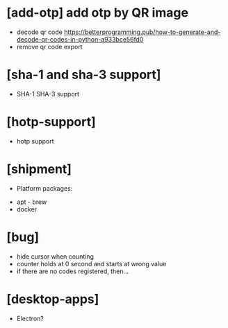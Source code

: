 # [add-otp] add otp by QR image
* decode qr code
  https://betterprogramming.pub/how-to-generate-and-decode-qr-codes-in-python-a933bce56fd0
* remove qr code export
  
# [sha-1 and sha-3 support]
* SHA-1 SHA-3 support

# [hotp-support]
* hotp support

# [shipment]
* Platform packages:
- apt - brew
- docker

# [bug]
- hide cursor when counting
- counter holds at 0 second and starts at wrong value
- if there are no codes registered, then...

# [desktop-apps]
* Electron?
